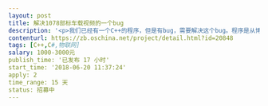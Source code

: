 ```yaml
---                
layout: post       
title: 解决1078部标车载视频的一个bug           
description: '<p>我们已经有一个C++的程序，但是有bug，需要解决这个bug。程序是从博实结的车载设备（包括符合部标的设备，比如锐明等）接收视频流，然后解析视频流，然后推送到rtmp服务器。推送是用的librtmp开源包。推送过程中视频会有卡顿现象，从表现现象看视频卡顿，估计中间过程就是丢帧了，中间会少掉2秒左右的帧。需要你解决这个bug，我们会提供源码、调试服务器。当然你有解决方案的话，可以直接用你的也行，不过要提供源码给我们。</p><p><br></p><p>最终解决的效果：支持符合部标的车载设备流畅的观看视频。测试设备包括博实结和锐明。</p><p><br></p><p>注：视频协议是JTT 1078-2016《道路运输车辆卫星定位系统车载视频通信协议》，解析部分可以看这个协议文档。</p>'     
contenturl: https://zb.oschina.net/project/detail.html?id=20848      
tags: [C++,C#,物联网]            
salary: 1000-3000元          
publish_time: '已发布 17 小时'         
start_time: '2018-06-20 11:37:24'           
apply: 2                   
time_range: 15 天              
status: 招募中                  
---                 
```

